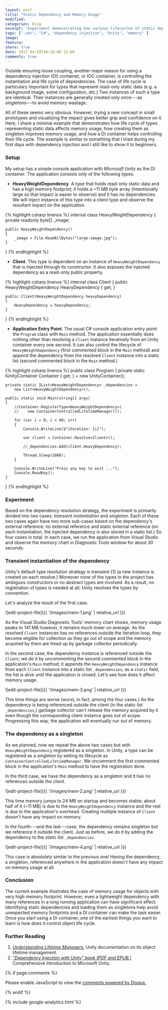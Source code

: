 ```yaml
---
layout: post
title: "Static Dependency and Memory Usage"
modified:
categories: blog
excerpt: "Experiment demonstrating how various lifecycles of static dependencies affect memory consumption and how DI containers may optimize memory usage by controlling object lifecycles."
tags: [".net", "C#", "dependency injection", "Unity", "memory" ]
image:
feature:
share: true
date: 2017-04-10T10:10:00-11:00
comments: true
---
```


Outside ensuring loose coupling, another major reason for using a dependency injection (DI) container, or IOC container, is controlling the instantiation and life cycle of dependencies. The case of life cycle is particulary important for types that represent read-only static data (e.g. a background image, some configuration, etc.) Two instances of such a type are identical. Their instances are generally created only once---as *singletons*---to avoid memory wastage.

All of these seems very obvious. However, trying a new concept in small prototypes and visualizing the impact gives better grip and confidence on it. Here, I share a minimal example that demonstrates how life cycle of types representing static data affects memory usage, how creating them as singleton improves memory usage, and how a DI container helps controlling their life cycle. The example is similar to something that I tried during my first days with dependency injection and I still like to show it to beginners.

### Setup

My setup has a simple console application with *Microsoft Unity* as the DI container. The application consists only of the following types:

- **HeavyWeightDependency**. A type that holds read-only static data and has a high memory footprint; it holds a ~11 MB byte array (intentionally large so that impact is easier to observe) and it has no dependencies. We will inject instance of this type into a client type and observe the resultant impact on the application.

{% highlight csharp linenos %}
internal class HeavyWeightDependency
{
    private readonly byte[] _image;

    public HeavyWeightDependency()
    {
        _image = File.ReadAllBytes("large-image.jpg");
    }
}
{% endhighlight %}

- **Client**. This type is dependent on an instance of `HeavyWeightDependency` that is injected through its constructor. It also exposes the injected dependency as a read-only public property.

{% highlight csharp linenos %}
internal class Client
{
    public HeavyWeightDependency HeavyDependency { get; }

    public Client(HeavyWeightDependency heavyDependency)
    {
        HeavyDependency = heavyDependency;
    }
}
{% endhighlight %}

- **Application Entry Point**. The usual C# console application entry point: the `Program` class with `Main` method. The application essentially does nothing other than resolving a `Client` instance iteratively from an Unity container every one second. It can also control the lifecycle of `HeavyWeightDependency` (first commented block in the `Main` method) and append the dependency from the resolved `Client` instance into a static list (second commented block in the `Main` method.)

{% highlight csharp linenos %}
public class Program
{
    private static IUnityContainer Container { get; } = new UnityContainer();

    private static IList<HeavyWeightDependency> _dependencies = 
        new List<HeavyWeightDependency>();

    public static void Main(string[] args)
    {
        //Container.RegisterType<HeavyWeightDependency>(
        //    new ContainerControlledLifetimeManager());

        for (var i = 0; i < 40; i++)
        {
            Console.WriteLine($"iteration: {i}");

            var client = Container.Resolve<Client>();

            //_dependencies.Add(client.HeavyDependency);

            Thread.Sleep(1000);
        }

        Console.WriteLine("Press any key to exit ...");
        Console.ReadKey();
    }
}
{% endhighlight %}

### Experiment

Based on the dependency resolution strategy, the experiment is primarily divided into two cases: *transient instantiation* and *singleton*. Each of these two cases again have two more sub-cases based on the dependency's external reference: no external reference and static external reference (on each instantiation, the injected dependency is also stored in a static list.) So four cases in total. In each case, we run the application from Visual Studio and observe the memory chart in Diagnostic Tools window for about 30 seconds.

### Transient instantiation of the dependency

Unity's default type resolution strategy is transient [1] (a new instance is created on each resolve.) Moreover none of the types in the project has ambiguos constructors or no abstract types are involved. As a result, no registration of types is needed at all; Unity resolves the types by convention.

Let's analyze the result of the first case.

![edit-project-file]({{ '/images/mem-1.png' | relative_url }})

As the Visual Studio Diagnostic Tools' memory chart shows, memory usage peaks to 141 MB however, it remains much lower on average. As the resolved `Client` instances has no references outside the iteration loop, they become eligible for collection as they go out of scope and the memory acquired by them are freed up by garbage collector periodically.

In the second case, the dependency instance is referenced outside the `Client`; we do it by uncommenting the second commented block in the applicatoin's `Main` method; it appends the `HeavyWeightDependency` instance from each `Client` instance into a static list `_dependencies`; as a `static` field, the list is alive until the application is closed. Let's see how does it affect memory usage.

![edit-project-file]({{ '/images/mem-3.png' | relative_url }})

This time things are worse (worst, in fact, among the four cases.) As the dependency is being referenced outside the client (in the static list `_dependencies`,) garbage collector can't release the memory acquired by it even though the corresponding client instance goes out of scope. Progressing this way, the application will eventually run out of memory.

### The dependency as a singleton

As we planned, now we repeat the above two cases but with `HeavyWeightDependency` registered as a singleton. In Unity, a type can be registered as a singleton by setting its lifecycle as `ContainerControlledLifetimeManager`. We uncomment the first commented block in the application's `Main` method to have the registration done.

In the third case, we have the dependency as a singleton and it has no references outside the client.

![edit-project-file]({{ '/images/mem-2.png' | relative_url }})

This time memory jumps to 24 MB on startup and becomes stable; about half of it (~11 MB) is due to the `HeavyWeightDependency` instance and the rest is due to the application's overhead. Creating multiple instance of `Client` doesn't have any impact on memory.

In the fourth---and the last---case, the dependency remains singleton but we reference it outside the client. Just as before, we do it by adding the dependency to the static list `_dependencies`.

![edit-project-file]({{ '/images/mem-4.png' | relative_url }})

This case is absolutely similar to the previous one! Having the dependency, a singleton, referenced anywhere in the application doesn't have any impact on memory usage at all.

### Conclusion

The current example illustrates the case of memory usage for objects with very high memory footprint. However, even a lightweight dependency with many references in a long running application can have significant effect. Identifying static dependencies and loading them as singletons help avoid unexpected memory footprints and a DI container can make the task easier. Once you start using a DI container, one of the earliest things you want to learn is how does it control object life cycle.

### Further Reading

1. *[Understanding Lifetime Managers.](https://msdn.microsoft.com/en-us/library/ff660872(v=pandp.20).aspx)* Unity documentation on its object lifetime management.
2. *["Dependency Injection with Unity" book (PDF and EPUB.)](https://www.microsoft.com/en-us/download/details.aspx?id=39944)* Comprehensive introduction to Microsoft Unity.

{% if page.comments %}
<div id="disqus_thread"></div>
<script type="text/javascript">
    /* * * CONFIGURATION VARIABLES * * */
    var disqus_shortname = 'fnasim';

    /* * * DON'T EDIT BELOW THIS LINE * * */
    (function() {
        var dsq = document.createElement('script'); dsq.type = 'text/javascript'; dsq.async = true;
        dsq.src = '//' + disqus_shortname + '.disqus.com/embed.js';
        (document.getElementsByTagName('head')[0] || document.getElementsByTagName('body')[0]).appendChild(dsq);
    })();
</script>
<noscript>Please enable JavaScript to view the <a href="https://disqus.com/?ref_noscript" rel="nofollow">comments powered by Disqus.</a></noscript>

{% endif %}

{% include google-analytics.html %}

